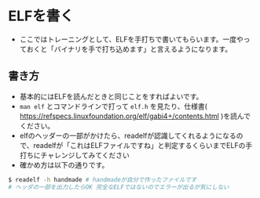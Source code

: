# ELFを書く

- ここではトレーニングとして、ELFを手打ちで書いてもらいます。一度やっておくと「バイナリを手で打ち込めます」と言えるようになります。

## 書き方

- 基本的にはELFを読んだときと同じことをすればよいです。
- `man elf` とコマンドラインで打って `elf.h` を見たり、仕様書( https://refspecs.linuxfoundation.org/elf/gabi4+/contents.html )を読んでください。
- elfのヘッダーの一部がかけたら、readelfが認識してくれるようになるので、readelfが「これはELFファイルですね」と判定するくらいまでELFの手打ちにチャレンジしてみてください
- 確かめ方は以下の通りです。

```bash
$ readelf -h handmade # handmadeが自分で作ったファイルです
# ヘッダの一部を出力したらOK 完全なELFではないのでエラーが出るが気にしない
```

